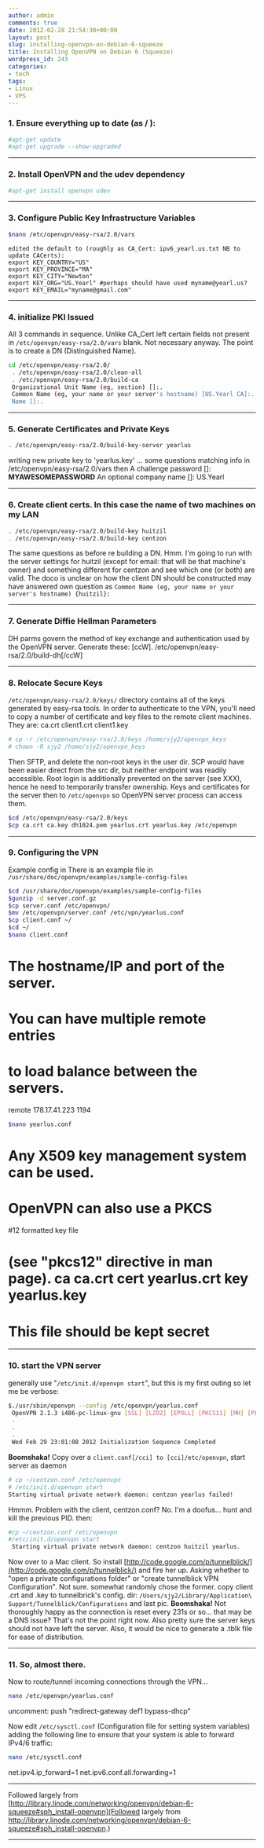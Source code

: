```yaml
---
author: admin
comments: true
date: 2012-02-28 21:54:30+00:00
layout: post
slug: installing-openvpn-on-debian-6-squeeze
title: Installing OpenVPN on Debian 6 (Squeeze)
wordpress_id: 243
categories:
- tech
tags:
- Linux
- VPS
---
```


### 1. Ensure everything up to date (as / ):


```bash
#apt-get update
#apt-get upgrade --show-upgraded
```

* * *




### 2. Install OpenVPN and the udev dependency


```bash
#apt-get install openvpn udev
```



* * *




### 3. Configure Public Key Infrastructure Variables


```bash
$nano /etc/openvpn/easy-rsa/2.0/vars
```

```
edited the default to (roughly as CA_Cert: ipv6_yearl.us.txt NB to update CACerts): 
export KEY_COUNTRY="US"
export KEY_PROVINCE="MA"
export KEY_CITY="Newton"
export KEY_ORG="US.Yearl" #perhaps should have used myname@yearl.us? 
export KEY_EMAIL="myname@gmail.com"
``` 



* * *




### 4. initialize PKI Issued


 All 3 commands in sequence. Unlike CA_Cert left certain fields not present in `/etc/openvpn/easy-rsa/2.0/vars` blank. Not necessary anyway. The point is to create a DN (Distinguished Name).

```bash
cd /etc/openvpn/easy-rsa/2.0/
 . /etc/openvpn/easy-rsa/2.0/clean-all
 . /etc/openvpn/easy-rsa/2.0/build-ca
 Organizational Unit Name (eg, section) []:.
 Common Name (eg, your name or your server's hostname) [US.Yearl CA]:.
 Name []:.
```



* * *




### 5. Generate Certificates and Private Keys


```bash
. /etc/openvpn/easy-rsa/2.0/build-key-server yearlus
```

writing new private key to 'yearlus.key' ... some questions matching info in /etc/openvpn/easy-rsa/2.0/vars then A challenge password []: **MYAWESOMEPASSWORD** An optional company name []: US.Yearl



* * *




### 6. Create client certs. In this case the name of two machines on my LAN


```bash
. /etc/openvpn/easy-rsa/2.0/build-key huitzil
. /etc/openvpn/easy-rsa/2.0/build-key centzon
```

The same questions as before re building a DN. Hmm. I'm going to run with the server settings for huitzil (except for email: that will be that machine's owner) and something different for centzon and see which one (or both) are valid. The doco is unclear on how the client DN should be constructed may have answered own question as 
`Common Name (eg, your name or your server's hostname) {huitzil}:`



* * *




### 7. Generate Diffie Hellman Parameters


DH parms govern the method of key exchange and authentication used by the OpenVPN server. Generate these:
[ccW]. /etc/openvpn/easy-rsa/2.0/build-dh[/ccW]



* * *




### 8. Relocate Secure Keys


`/etc/openvpn/easy-rsa/2.0/keys/` directory contains all of the keys generated by easy-rsa tools. In order to authenticate to the VPN, you'll need to copy a number of certificate and key files to the remote client machines. They are: ca.crt client1.crt client1.key
```bash
# cp -r /etc/openvpn/easy-rsa/2.0/keys /home/sjy2/openvpn_keys
# chown -R sjy2 /home/sjy2/openvpn_keys
```
Then SFTP, and delete the non-root keys in the user dir. SCP would have been easier direct from the src dir, but neither endpoint was readily accessible. Root login is additionally prevented on the server (see XXX), hence he need to temporarily transfer ownership. Keys and certificates for the server then to `/etc/openvpn` so OpenVPN server process can access them.
```bash
$cd /etc/openvpn/easy-rsa/2.0/keys 
$cp ca.crt ca.key dh1024.pem yearlus.crt yearlus.key /etc/openvpn
```



* * *




### 9. Configuring the VPN


Example config in There is an example file in `/usr/share/doc/openvpn/examples/sample-config-files`
```bash
$cd /usr/share/doc/openvpn/examples/sample-config-files
$gunzip -d server.conf.gz
$cp server.conf /etc/openvpn/
$mv /etc/openvpn/server.conf /etc/vpn/yearlus.conf
$cp client.conf ~/
$cd ~/
$nano client.conf
```
# The hostname/IP and port of the server. 
# You can have multiple remote entries 
# to load balance between the servers. 
remote 178.17.41.223 1194
```bash
$nano yearlus.conf
```

# Any X509 key management system can be used. 
# OpenVPN can also use a PKCS 
#12 formatted key file 
# (see "pkcs12" directive in man page). ca ca.crt cert yearlus.crt key yearlus.key 
# This file should be kept secret 



* * *




### 10. start the VPN server


generally use "`/etc/init.d/openvpn start`", but this is my first outing so let me be verbose:
```bash
$./usr/sbin/openvpn --config /etc/openvpn/yearlus.conf 
 OpenVPN 2.1.3 i486-pc-linux-gnu [SSL] [LZO2] [EPOLL] [PKCS11] [MH] [PF_INET6] [eurephia] built on Oct 21 2010
 .
 .
 .
 Wed Feb 29 23:01:08 2012 Initialization Sequence Completed
```

**Boomshaka!**
Copy over a `client.conf[/cci] to [cci]/etc/openvpn`, start server as daemon
```bash
# cp ~/centzon.conf /etc/openvpn
# /etc/init.d/openvpn start
Starting virtual private network daemon: centzon yearlus failed!
```

Hmmm. Problem with the client, centzon.conf? No. I'm a doofus... hunt and kill the previous PID. then:
```bash
#cp ~/centzon.conf /etc/openvpn
#/etc/init.d/openvpn start
 Starting virtual private network daemon: centzon huitzil yearlus.
```

Now over to a Mac client. So install [http://code.google.com/p/tunnelblick/](http://code.google.com/p/tunnelblick/) and fire her up. Asking whether to "open a private configurations folder" or "create tunnelblick VPN Configuration". Not sure. somewhat randomly chose the former. copy client .crt and .key to tunnelbrick's config. dir: `/Users/sjy2/Library/Application\ Support/Tunnelblick/Configurations` and last pic. 
**Boomshaka!** 
Not thoroughly happy as the connection is reset every 231s or so... that may be a DNS issue? That's not the point right now. Also pretty sure the server keys should not have left the server. Also, it would be nice to generate a .tblk file for ease of distribution. 



* * *




### 11. So, almost there.


Now to route/tunnel incoming connections through the VPN...
```bash
nano /etc/openvpn/yearlus.conf
```

uncomment: push "redirect-gateway def1 bypass-dhcp"

Now edit `/etc/sysctl.conf` (Configuration file for setting system variables) adding the following line to ensure that your system is able to forward IPv4/6 traffic:
```bash
nano /etc/sysctl.conf
```
net.ipv4.ip_forward=1
net.ipv6.conf.all.forwarding=1



* * *


Followed largely from [http://library.linode.com/networking/openvpn/debian-6-squeeze#sph_install-openvpn](Followed largely from http://library.linode.com/networking/openvpn/debian-6-squeeze#sph_install-openvpn.)


* * *
